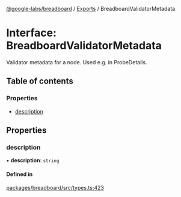 [@google-labs/breadboard](../README.md) / [Exports](../modules.md) / BreadboardValidatorMetadata

# Interface: BreadboardValidatorMetadata

Validator metadata for a node.
Used e.g. in ProbeDetails.

## Table of contents

### Properties

- [description](BreadboardValidatorMetadata.md#description)

## Properties

### description

• **description**: `string`

#### Defined in

[packages/breadboard/src/types.ts:423](https://github.com/breadboard-ai/breadboard/blob/4af8d5b0/packages/breadboard/src/types.ts#L423)
